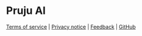 # Pruju AI

[Terms of service](https://docs.google.com/document/d/1dV9tOx6P7MoHd1feKIegxKg56fNUpmzsV20HiKFai70/) | [Privacy notice](https://docs.google.com/document/d/1wKjwsxwByl8q2xAwJnDWTR8PzhqRS3C7C1tUQ6su2dk/) | [Feedback](https://link.webropolsurveys.com/S/685DB9CA42C5E82D) | [GitHub](https://github.com/jaluoma/pruju-ai/)